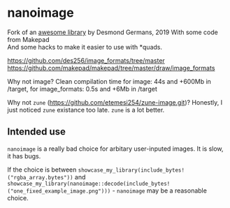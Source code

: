 # nanoimage

Fork of an [awesome library](https://github.com/des256/image_formats/tree/master) by Desmond Germans, 2019
With some code from Makepad  
And some hacks to make it easier to use with *quads.

https://github.com/des256/image_formats/tree/master
https://github.com/makepad/makepad/tree/master/draw/image_formats

Why not image? Clean compilation time for image: 44s and +600Mb in /target, for image_formats: 0.5s and +6Mb in /target

Why not `zune` (https://github.com/etemesi254/zune-image.git)? Honestly, I just noticed `zune` existance too late. `zune` is a lot better.

## Intended use

`nanoimage` is a really bad choice for arbitary user-inputed images. It is slow, it has bugs. 

If the choice is between `showcase_my_library(include_bytes!("rgba_array.bytes"))` and `showcase_my_library(nanoimage::decode(include_bytes!("one_fixed_example_image.png")))` - `nanoimage` may be a reasonable choice.
